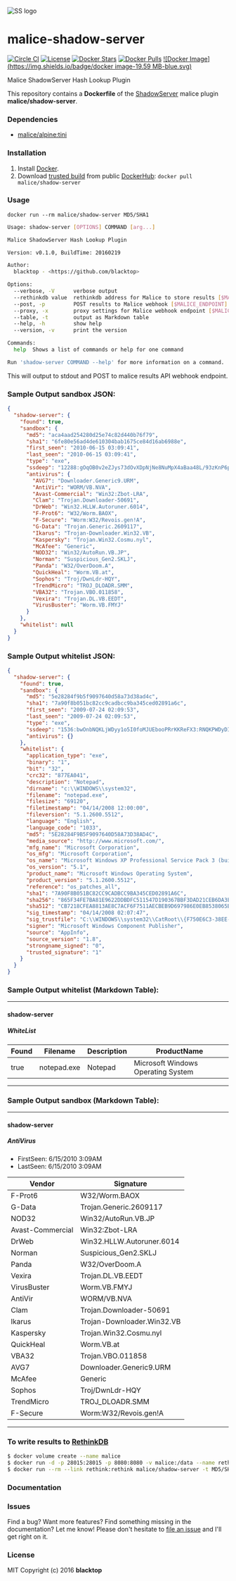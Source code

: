 ![SS logo](https://raw.githubusercontent.com/maliceio/malice-shadow-server/master/logo.png)

malice-shadow-server
====================

[![Circle CI](https://circleci.com/gh/maliceio/malice-shadow-server.png?style=shield)](https://circleci.com/gh/maliceio/malice-shadow-server) [![License](http://img.shields.io/:license-mit-blue.svg)](http://doge.mit-license.org) [![Docker Stars](https://img.shields.io/docker/stars/malice/shadow-server.svg)](https://hub.docker.com/r/malice/shadow-server/) [![Docker Pulls](https://img.shields.io/docker/pulls/malice/shadow-server.svg)](https://hub.docker.com/r/malice/shadow-server/) [![Docker Image](https://img.shields.io/badge/docker image-19.59 MB-blue.svg)](https://hub.docker.com/r/malice/shadow-server/)

Malice ShadowServer Hash Lookup Plugin

This repository contains a **Dockerfile** of the [ShadowServer](https://www.shadowserver.org/wiki/) malice plugin **malice/shadow-server**.

### Dependencies

-	[malice/alpine:tini](https://hub.docker.com/r/malice/alpine/)

### Installation

1.	Install [Docker](https://www.docker.io/).
2.	Download [trusted build](https://hub.docker.com/r/malice/shadow-server/) from public [DockerHub](https://hub.docker.com): `docker pull malice/shadow-server`

### Usage

```
docker run --rm malice/shadow-server MD5/SHA1
```

```bash
Usage: shadow-server [OPTIONS] COMMAND [arg...]

Malice ShadowServer Hash Lookup Plugin

Version: v0.1.0, BuildTime: 20160219

Author:
  blacktop - <https://github.com/blacktop>

Options:
  --verbose, -V      verbose output
  --rethinkdb value  rethinkdb address for Malice to store results [$MALICE_RETHINKDB]
  --post, -p         POST results to Malice webhook [$MALICE_ENDPOINT]
  --proxy, -x        proxy settings for Malice webhook endpoint [$MALICE_PROXY]
  --table, -t        output as Markdown table
  --help, -h         show help
  --version, -v      print the version

Commands:
  help	Shows a list of commands or help for one command

Run 'shadow-server COMMAND --help' for more information on a command.
```

This will output to stdout and POST to malice results API webhook endpoint.

### Sample Output **sandbox** JSON:

```json
{
  "shadow-server": {
    "found": true,
    "sandbox": {
      "md5": "aca4aad254280d25e74c82d440b76f79",
      "sha1": "6fe80e56ad4de610304bab1675ce84d16ab6988e",
      "first_seen": "2010-06-15 03:09:41",
      "last_seen": "2010-06-15 03:09:41",
      "type": "exe",
      "ssdeep": "12288:gOqOB0v2eZJys73dOvXDpNjNe8NuMpX4aBaa48L/93zKnP6ppgg2HFZlxVPbZX:sOA2eZJ8NI8Nah8L/4PqmTVPlX",
      "antivirus": {
        "AVG7": "Downloader.Generic9.URM",
        "AntiVir": "WORM/VB.NVA",
        "Avast-Commercial": "Win32:Zbot-LRA",
        "Clam": "Trojan.Downloader-50691",
        "DrWeb": "Win32.HLLW.Autoruner.6014",
        "F-Prot6": "W32/Worm.BAOX",
        "F-Secure": "Worm:W32/Revois.gen!A",
        "G-Data": "Trojan.Generic.2609117",
        "Ikarus": "Trojan-Downloader.Win32.VB",
        "Kaspersky": "Trojan.Win32.Cosmu.nyl",
        "McAfee": "Generic",
        "NOD32": "Win32/AutoRun.VB.JP",
        "Norman": "Suspicious_Gen2.SKLJ",
        "Panda": "W32/OverDoom.A",
        "QuickHeal": "Worm.VB.at",
        "Sophos": "Troj/DwnLdr-HQY",
        "TrendMicro": "TROJ_DLOADR.SMM",
        "VBA32": "Trojan.VBO.011858",
        "Vexira": "Trojan.DL.VB.EEDT",
        "VirusBuster": "Worm.VB.FMYJ"
      }
    },
    "whitelist": null
  }
}
```

### Sample Output **whitelist** JSON:

```json
{
  "shadow-server": {
    "found": true,
    "sandbox": {
      "md5": "5e28284f9b5f9097640d58a73d38ad4c",
      "sha1": "7a90f8b051bc82cc9cadbcc9ba345ced02891a6c",
      "first_seen": "2009-07-24 02:09:53",
      "last_seen": "2009-07-24 02:09:53",
      "type": "exe",
      "ssdeep": "1536:bwOnbNQKLjWDyy1o5I0foMJUEbooPRrKKReFX3:RNQKPWDyDI0fFJltZrpReFX3",
      "antivirus": {}
    },
    "whitelist": {
      "application_type": "exe",
      "binary": "1",
      "bit": "32",
      "crc32": "877EA041",
      "description": "Notepad",
      "dirname": "c:\\WINDOWS\\system32",
      "filename": "notepad.exe",
      "filesize": "69120",
      "filetimestamp": "04/14/2008 12:00:00",
      "fileversion": "5.1.2600.5512",
      "language": "English",
      "language_code": "1033",
      "md5": "5E28284F9B5F9097640D58A73D38AD4C",
      "media_source": "http://www.microsoft.com/",
      "mfg_name": "Microsoft Corporation",
      "os_mfg": "Microsoft Corporation",
      "os_name": "Microsoft Windows XP Professional Service Pack 3 (build 2600)",
      "os_version": "5.1",
      "product_name": "Microsoft Windows Operating System",
      "product_version": "5.1.2600.5512",
      "reference": "os_patches_all",
      "sha1": "7A90F8B051BC82CC9CADBCC9BA345CED02891A6C",
      "sha256": "865F34FE7BA81E9622DDBDFC511547D190367BBF3DAD21CEB6DA3EEC621044F5",
      "sha512": "CB7218CFEA8813AE8C7ACF6F7511AECBEB9D697986E0EB8538065BF9E3E9C6CED9C29270EB677F5ACF08D2E94B21018D8C4A376AA646FA73CE831FC87D448934",
      "sig_timestamp": "04/14/2008 02:07:47",
      "sig_trustfile": "C:\\WINDOWS\\system32\\CatRoot\\{F750E6C3-38EE-11D1-85E5-00C04FC295EE}\\NT5.CAT",
      "signer": "Microsoft Windows Component Publisher",
      "source": "AppInfo",
      "source_version": "1.8",
      "strongname_signed": "0",
      "trusted_signature": "1"
    }
  }
}
```

### Sample Output **whitelist** (Markdown Table):

---

#### shadow-server

##### WhiteList

| Found | Filename    | Description | ProductName                        |
|-------|-------------|-------------|------------------------------------|
| true  | notepad.exe | Notepad     | Microsoft Windows Operating System |

---

### Sample Output **sandbox** (Markdown Table):

---

#### shadow-server

##### AntiVirus

-	FirstSeen: 6/15/2010 3:09AM
-	LastSeen: 6/15/2010 3:09AM

| Vendor           | Signature                  |
|------------------|----------------------------|
| F-Prot6          | W32/Worm.BAOX              |
| G-Data           | Trojan.Generic.2609117     |
| NOD32            | Win32/AutoRun.VB.JP        |
| Avast-Commercial | Win32:Zbot-LRA             |
| DrWeb            | Win32.HLLW.Autoruner.6014  |
| Norman           | Suspicious_Gen2.SKLJ       |
| Panda            | W32/OverDoom.A             |
| Vexira           | Trojan.DL.VB.EEDT          |
| VirusBuster      | Worm.VB.FMYJ               |
| AntiVir          | WORM/VB.NVA                |
| Clam             | Trojan.Downloader-50691    |
| Ikarus           | Trojan-Downloader.Win32.VB |
| Kaspersky        | Trojan.Win32.Cosmu.nyl     |
| QuickHeal        | Worm.VB.at                 |
| VBA32            | Trojan.VBO.011858          |
| AVG7             | Downloader.Generic9.URM    |
| McAfee           | Generic                    |
| Sophos           | Troj/DwnLdr-HQY            |
| TrendMicro       | TROJ_DLOADR.SMM            |
| F-Secure         | Worm:W32/Revois.gen!A      |

---

### To write results to [RethinkDB](https://rethinkdb.com)

```bash
$ docker volume create --name malice
$ docker run -d -p 28015:28015 -p 8080:8080 -v malice:/data --name rethink rethinkdb
$ docker run --rm --link rethink:rethink malice/shadow-server -t MD5/SHA1
```

### Documentation

### Issues

Find a bug? Want more features? Find something missing in the documentation? Let me know! Please don't hesitate to [file an issue](https://github.com/maliceio/malice-shadow-server/issues/new) and I'll get right on it.

### License

MIT Copyright (c) 2016 **blacktop**
